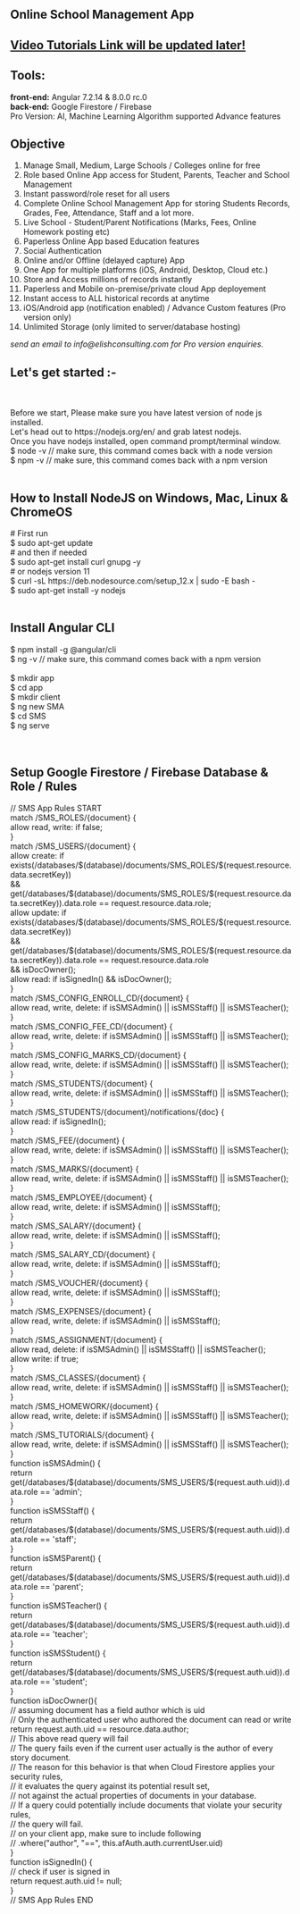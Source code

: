 <h2>Online School Management App</h2>
<h2><a href="https://www.youtube.com/playlist?list=PLp0TENYyY8lHiTISr7IhQi0iu7f1op9ME">Video Tutorials Link will be updated later!</a></h2>
<h2>Tools: </h2>
<b>front-end:</b> Angular 7.2.14 & 8.0.0 rc.0<br/>
<b>back-end:</b> Google Firestore / Firebase<br/>
Pro Version: AI, Machine Learning Algorithm supported Advance features<br/>
<h2>Objective</h2>
<ol>
<li>Manage Small, Medium, Large Schools / Colleges online for free</li>
<li>Role based Online App access for Student, Parents, Teacher and School Management</li>
<li>Instant password/role reset for all users</li>
<li>Complete Online School Management App for storing Students Records, Grades, Fee, Attendance, Staff and a lot more.</li>
<li>Live School - Student/Parent Notifications (Marks, Fees, Online Homework posting etc) </li>
<li>Paperless Online App based Education features</li>
<li>Social Authentication</li>
<li>Online and/or Offline (delayed capture) App</li>
<li>One App for multiple platforms (iOS, Android, Desktop, Cloud etc.)</li>
<li>Store and Access millions of records instantly</li>
<li>Paperless and Mobile on-premise/private cloud App deployement</li>
<li>Instant access to ALL historical records at anytime</li>
<li>iOS/Android app (notification enabled) / Advance Custom features (Pro version only)</li>
<li>Unlimited Storage (only limited to server/database hosting)</li>
</ol>
<i>send an email to info@elishconsulting.com for Pro version enquiries.</i>

<h2>Let's get started :-</h2>
<br/><br/>
Before we start, Please make sure you have latest version of node js installed.<br/>
Let's head out to https://nodejs.org/en/ and grab latest nodejs.<br/>
Once you have nodejs installed, open command prompt/terminal window.<br/>
$ node -v // make sure, this command comes back with a node version<br/>
$ npm -v // make sure, this command comes back with a npm version<br/><br/>

<h2>How to Install NodeJS on Windows, Mac, Linux & ChromeOS</h2>
# First run<br/>
$ sudo apt-get update<br/>
# and then if needed<br/>
$ sudo apt-get install curl gnupg -y<br/>
# or nodejs version 11<br/>
$ curl -sL https://deb.nodesource.com/setup_12.x | sudo -E bash -<br/>
$ sudo apt-get install -y nodejs<br/><br/>
<h2>Install Angular CLI</h2>
$ npm install -g @angular/cli<br/>
$ ng -v // make sure, this command comes back with a npm version<br/><br/>
$ mkdir app<br/>
$ cd app<br/>
$ mkdir client<br/
$ cd client<br/>
$ ng new SMA<br/>
$ cd SMS<br/>
$ ng serve<br/>
<br/><br/>

<h2> Setup Google Firestore / Firebase Database & Role / Rules</h2>
// SMS App Rules START<br/>
  match /SMS_ROLES/{document} {<br/>
   allow read, write: if false;<br/>
   }<br/>
   match /SMS_USERS/{document} {<br/>
	 allow create: if exists(/databases/$(database)/documents/SMS_ROLES/$(request.resource.data.secretKey))<br/>
   && get(/databases/$(database)/documents/SMS_ROLES/$(request.resource.data.secretKey)).data.role == request.resource.data.role;<br/>
   allow update: if exists(/databases/$(database)/documents/SMS_ROLES/$(request.resource.data.secretKey))<br/>
   && get(/databases/$(database)/documents/SMS_ROLES/$(request.resource.data.secretKey)).data.role == request.resource.data.role<br/>
   && isDocOwner();<br/>
   allow read: if isSignedIn() && isDocOwner();<br/>
   }<br/>
   match /SMS_CONFIG_ENROLL_CD/{document} {<br/>
   allow read, write, delete: if isSMSAdmin() || isSMSStaff() || isSMSTeacher();<br/>
   }<br/>
   match /SMS_CONFIG_FEE_CD/{document} {<br/>
   allow read, write, delete: if isSMSAdmin() || isSMSStaff() || isSMSTeacher();<br/>
   }<br/>
   match /SMS_CONFIG_MARKS_CD/{document} {<br/>
   allow read, write, delete: if isSMSAdmin() || isSMSStaff() || isSMSTeacher();<br/>
   }<br/>
   match /SMS_STUDENTS/{document} {<br/>
   allow read, write, delete: if isSMSAdmin() || isSMSStaff() || isSMSTeacher();<br/>
   }<br/>
   match /SMS_STUDENTS/{document}/notifications/{doc} {<br/>
   allow read: if isSignedIn();<br/>
   }<br/>
   match /SMS_FEE/{document} {<br/>
   allow read, write, delete: if isSMSAdmin() || isSMSStaff() || isSMSTeacher();<br/>
   }<br/>
   match /SMS_MARKS/{document} {<br/>
   allow read, write, delete: if isSMSAdmin() || isSMSStaff() || isSMSTeacher();<br/>
   }<br/>
   match /SMS_EMPLOYEE/{document} {<br/>
   allow read, write, delete: if isSMSAdmin() || isSMSStaff();<br/>
   }<br/>
   match /SMS_SALARY/{document} {<br/>
   allow read, write, delete: if isSMSAdmin() || isSMSStaff();<br/>
   }<br/>
   match /SMS_SALARY_CD/{document} {<br/>
   allow read, write, delete: if isSMSAdmin() || isSMSStaff();<br/>
   }<br/>
   match /SMS_VOUCHER/{document} {<br/>
   allow read, write, delete: if isSMSAdmin() || isSMSStaff();<br/>
   }<br/>
   match /SMS_EXPENSES/{document} {<br/>
   allow read, write, delete: if isSMSAdmin() || isSMSStaff();<br/>
   }<br/>
   match /SMS_ASSIGNMENT/{document} {<br/>
   allow read, delete: if isSMSAdmin() || isSMSStaff() || isSMSTeacher();<br/>
   allow write: if true;<br/>
   }<br/>
   match /SMS_CLASSES/{document} {<br/>
   allow read, write, delete: if isSMSAdmin() || isSMSStaff() || isSMSTeacher();<br/>
   }<br/>
   match /SMS_HOMEWORK/{document} {<br/>
   allow read, write, delete: if isSMSAdmin() || isSMSStaff() || isSMSTeacher();<br/>
   }<br/>
   match /SMS_TUTORIALS/{document} {<br/>
   allow read, write, delete: if isSMSAdmin() || isSMSStaff() || isSMSTeacher();<br/>
   }<br/>
   function isSMSAdmin() {<br/>
    return get(/databases/$(database)/documents/SMS_USERS/$(request.auth.uid)).data.role == 'admin';<br/>
    }<br/>
    function isSMSStaff() {<br/>
    return get(/databases/$(database)/documents/SMS_USERS/$(request.auth.uid)).data.role == 'staff';<br/>
    }<br/>
    function isSMSParent() {<br/>
    return get(/databases/$(database)/documents/SMS_USERS/$(request.auth.uid)).data.role == 'parent';<br/>
    }<br/>
    function isSMSTeacher() {<br/>
    return get(/databases/$(database)/documents/SMS_USERS/$(request.auth.uid)).data.role == 'teacher';<br/>
    }<br/>
    function isSMSStudent() {<br/>
    return get(/databases/$(database)/documents/SMS_USERS/$(request.auth.uid)).data.role == 'student';<br/>
    }<br/>
    function isDocOwner(){<br/>
    // assuming document has a field author which is uid<br/>
    // Only the authenticated user who authored the document can read or write<br/>
    	return request.auth.uid == resource.data.author;<br/>
      // This above read query will fail<br/>
    // The query fails even if the current user actually is the author of every story document.<br/>
    //  The reason for this behavior is that when Cloud Firestore applies your security rules, <br/>
    //  it evaluates the query against its potential result set,<br/>
    //   not against the actual properties of documents in your database. <br/>
    //   If a query could potentially include documents that violate your security rules, <br/>
    //   the query will fail.<br/>
    //   on your client app, make sure to include following<br/>
    //   .where("author", "==", this.afAuth.auth.currentUser.uid)<br/>
    }<br/>
    function isSignedIn() {<br/>
    // check if user is signed in<br/>
          return request.auth.uid != null;<br/>
    }<br/>
  // SMS App Rules END<br/>
